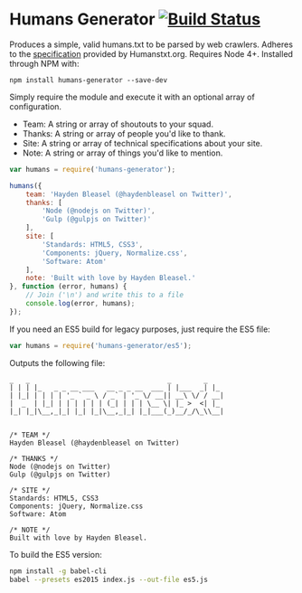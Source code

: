 # Humans Generator [![Build Status](https://travis-ci.org/haydenbleasel/humans-generator.svg?branch=master)](https://travis-ci.org/haydenbleasel/humans-generator)

Produces a simple, valid humans.txt to be parsed by web crawlers. Adheres to the [specification](http://humanstxt.org/Standard.html) provided by Humanstxt.org. Requires Node 4+. Installed through NPM with:

```shell
npm install humans-generator --save-dev
```

Simply require the module and execute it with an optional array of configuration.

- Team: A string or array of shoutouts to your squad.
- Thanks: A string or array of people you'd like to thank.
- Site: A string or array of technical specifications about your site.
- Note: A string or array of things you'd like to mention.

```js
var humans = require('humans-generator');

humans({
    team: 'Hayden Bleasel (@haydenbleasel on Twitter)',
    thanks: [
        'Node (@nodejs on Twitter)',
        'Gulp (@gulpjs on Twitter)'
    ],
    site: [
        'Standards: HTML5, CSS3',
        'Components: jQuery, Normalize.css',
        'Software: Atom'
    ],
    note: 'Built with love by Hayden Bleasel.'
}, function (error, humans) {
    // Join ('\n') and write this to a file
    console.log(error, humans);
});
```

If you need an ES5 build for legacy purposes, just require the ES5 file:

```js
var humans = require('humans-generator/es5');
```

Outputs the following file:

```
_   _                                  _        _   
| | | |_   _ _ __ ___   __ _ _ __  ___ | |___  _| |_
| |_| | | | | '_ ` _ \ / _` | '_ \/ __|| __\ \/ / __|
|  _  | |_| | | | | | | (_| | | | \__ \| |_ >  <| |_
|_| |_|\__,_|_| |_| |_|\__,_|_| |_|___(_)__/_/\_\\__|


/* TEAM */
Hayden Bleasel (@haydenbleasel on Twitter)

/* THANKS */
Node (@nodejs on Twitter)
Gulp (@gulpjs on Twitter)

/* SITE */
Standards: HTML5, CSS3
Components: jQuery, Normalize.css
Software: Atom

/* NOTE */
Built with love by Hayden Bleasel.
```

To build the ES5 version:

```sh
npm install -g babel-cli
babel --presets es2015 index.js --out-file es5.js
```

